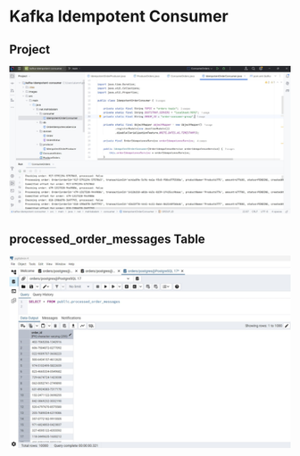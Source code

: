 # Kafka Idempotent Consumer

## Project

!["Idempotent Consumer"](images/idempotent-consumer.jpg)

## processed_order_messages Table

!["Processed Order Messages Table"](images/processed_order_messages.jpg)

